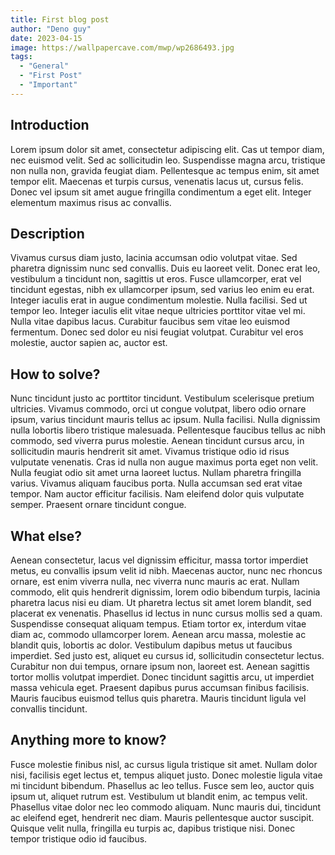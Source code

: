 ```yaml
---
title: First blog post 
author: "Deno guy"
date: 2023-04-15
image: https://wallpapercave.com/mwp/wp2686493.jpg
tags:
  - "General"
  - "First Post"
  - "Important"
---
```


## Introduction

Lorem ipsum dolor sit amet, consectetur adipiscing elit. Cas ut tempor diam, nec
euismod velit. Sed ac sollicitudin leo. Suspendisse magna arcu, tristique non
nulla non, gravida feugiat diam. Pellentesque ac tempus enim, sit amet tempor
elit. Maecenas et turpis cursus, venenatis lacus ut, cursus felis. Donec vel
ipsum sit amet augue fringilla condimentum a eget elit. Integer elementum
maximus risus ac convallis.

## Description

Vivamus cursus diam justo, lacinia accumsan odio volutpat vitae. Sed pharetra
dignissim nunc sed convallis. Duis eu laoreet velit. Donec erat leo, vestibulum
a tincidunt non, sagittis ut eros. Fusce ullamcorper, erat vel tincidunt
egestas, nibh ex ullamcorper ipsum, sed varius leo enim eu erat. Integer iaculis
erat in augue condimentum molestie. Nulla facilisi. Sed ut tempor leo. Integer
iaculis elit vitae neque ultricies porttitor vitae vel mi. Nulla vitae dapibus
lacus. Curabitur faucibus sem vitae leo euismod fermentum. Donec sed dolor eu
nisi feugiat volutpat. Curabitur vel eros molestie, auctor sapien ac, auctor
est.

## How to solve?

Nunc tincidunt justo ac porttitor tincidunt. Vestibulum scelerisque pretium
ultricies. Vivamus commodo, orci ut congue volutpat, libero odio ornare ipsum,
varius tincidunt mauris tellus ac ipsum. Nulla facilisi. Nulla dignissim nulla
lobortis libero tristique malesuada. Pellentesque faucibus tellus ac nibh
commodo, sed viverra purus molestie. Aenean tincidunt cursus arcu, in
sollicitudin mauris hendrerit sit amet. Vivamus tristique odio id risus
vulputate venenatis. Cras id nulla non augue maximus porta eget non velit. Nulla
feugiat odio sit amet urna laoreet luctus. Nullam pharetra fringilla varius.
Vivamus aliquam faucibus porta. Nulla accumsan sed erat vitae tempor. Nam auctor
efficitur facilisis. Nam eleifend dolor quis vulputate semper. Praesent ornare
tincidunt congue.

## What else?

Aenean consectetur, lacus vel dignissim efficitur, massa tortor imperdiet metus,
eu convallis ipsum velit id nibh. Maecenas auctor, nunc nec rhoncus ornare, est
enim viverra nulla, nec viverra nunc mauris ac erat. Nullam commodo, elit quis
hendrerit dignissim, lorem odio bibendum turpis, lacinia pharetra lacus nisi eu
diam. Ut pharetra lectus sit amet lorem blandit, sed placerat ex venenatis.
Phasellus id lectus in nunc cursus mollis sed a quam. Suspendisse consequat
aliquam tempus. Etiam tortor ex, interdum vitae diam ac, commodo ullamcorper
lorem. Aenean arcu massa, molestie ac blandit quis, lobortis ac dolor.
Vestibulum dapibus metus ut faucibus imperdiet. Sed justo est, aliquet eu cursus
id, sollicitudin consectetur lectus. Curabitur non dui tempus, ornare ipsum non,
laoreet est. Aenean sagittis tortor mollis volutpat imperdiet. Donec tincidunt
sagittis arcu, ut imperdiet massa vehicula eget. Praesent dapibus purus accumsan
finibus facilisis. Mauris faucibus euismod tellus quis pharetra. Mauris
tincidunt ligula vel convallis tincidunt.

## Anything more to know?

Fusce molestie finibus nisl, ac cursus ligula tristique sit amet. Nullam dolor
nisi, facilisis eget lectus et, tempus aliquet justo. Donec molestie ligula
vitae mi tincidunt bibendum. Phasellus ac leo tellus. Fusce sem leo, auctor quis
ipsum ut, aliquet rutrum est. Vestibulum ut blandit enim, ac tempus velit.
Phasellus vitae dolor nec leo commodo aliquam. Nunc mauris dui, tincidunt ac
eleifend eget, hendrerit nec diam. Mauris pellentesque auctor suscipit. Quisque
velit nulla, fringilla eu turpis ac, dapibus tristique nisi. Donec tempor
tristique odio id faucibus.
